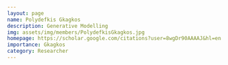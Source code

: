 ```yaml
---
layout: page
name: Polydefkis Gkagkos
description: Generative Modelling
img: assets/img/members/PolydefkisGkagkos.jpg
homepage: https://scholar.google.com/citations?user=8wgDr90AAAAJ&hl=en
importance: Gkagkos
category: Researcher
---
```

